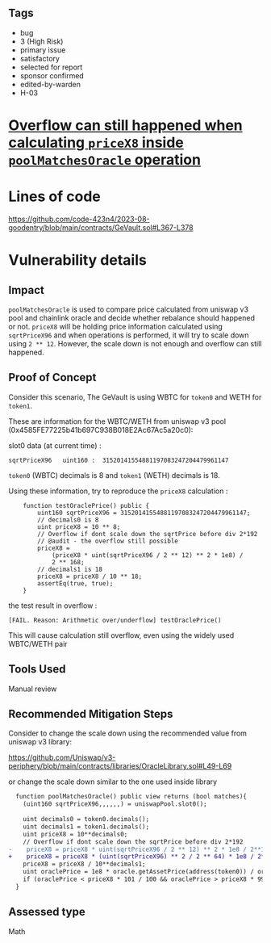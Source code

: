 ## Tags

- bug
- 3 (High Risk)
- primary issue
- satisfactory
- selected for report
- sponsor confirmed
- edited-by-warden
- H-03

# [Overflow can still happened when calculating `priceX8` inside `poolMatchesOracle` operation](https://github.com/code-423n4/2023-08-goodentry-findings/issues/140) 

# Lines of code

https://github.com/code-423n4/2023-08-goodentry/blob/main/contracts/GeVault.sol#L367-L378


# Vulnerability details

## Impact
`poolMatchesOracle` is used to compare price calculated from uniswap v3 pool and chainlink oracle and decide whether rebalance should happened or not. `priceX8` will be holding price information calculated using `sqrtPriceX96` and when operations is performed, it will try to scale down using `2 ** 12`. However, the scale down is not enough and overflow can still happened.

## Proof of Concept
Consider this scenario, The GeVault is using WBTC for `token0` and WETH for `token1`.

These are information for the WBTC/WETH from uniswap v3 pool (0x4585FE77225b41b697C938B018E2Ac67Ac5a20c0):

slot0 data (at current time) :

```
sqrtPriceX96   uint160 :  31520141554881197083247204479961147
```

`token0` (WBTC) decimals is 8 and `token1` (WETH) decimals is 18.

Using these information, try to reproduce the `priceX8` calculation :

```solidity
    function testOraclePrice() public {
        uint160 sqrtPriceX96 = 31520141554881197083247204479961147;
        // decimals0 is 8
        uint priceX8 = 10 ** 8;
        // Overflow if dont scale down the sqrtPrice before div 2*192 
        // @audit - the overflow still possible
        priceX8 =
            (priceX8 * uint(sqrtPriceX96 / 2 ** 12) ** 2 * 1e8) /
            2 ** 168;
        // decimals1 is 18
        priceX8 = priceX8 / 10 ** 18;
        assertEq(true, true);
    }
```

the test result in overflow :

```
[FAIL. Reason: Arithmetic over/underflow] testOraclePrice() 
```

This will cause calculation still overflow, even using the widely used WBTC/WETH pair 

## Tools Used

Manual review

## Recommended Mitigation Steps

Consider to change the scale down using the recommended value from uniswap v3 library:

https://github.com/Uniswap/v3-periphery/blob/main/contracts/libraries/OracleLibrary.sol#L49-L69

or change the scale down similar to the one used inside library

```diff
  function poolMatchesOracle() public view returns (bool matches){
    (uint160 sqrtPriceX96,,,,,,) = uniswapPool.slot0();
    
    uint decimals0 = token0.decimals();
    uint decimals1 = token1.decimals();
    uint priceX8 = 10**decimals0;
    // Overflow if dont scale down the sqrtPrice before div 2*192
-    priceX8 = priceX8 * uint(sqrtPriceX96 / 2 ** 12) ** 2 * 1e8 / 2**168;
+    priceX8 = priceX8 * (uint(sqrtPriceX96) ** 2 / 2 ** 64) * 1e8 / 2**128;
    priceX8 = priceX8 / 10**decimals1;
    uint oraclePrice = 1e8 * oracle.getAssetPrice(address(token0)) / oracle.getAssetPrice(address(token1));
    if (oraclePrice < priceX8 * 101 / 100 && oraclePrice > priceX8 * 99 / 100) matches = true;
  }
```








## Assessed type

Math
